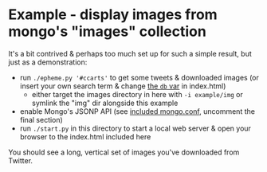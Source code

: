 # Example - display images from mongo's "images" collection

It's a bit contrived & perhaps too much set up for such a simple result, but just as a demonstration:

- run `./epheme.py '#ccarts'` to get some tweets & downloaded images (or insert your own search term & change [the `db` var](https://github.com/phette23/epheme/blob/master/example/index.html#L11) in index.html)
    + either target the images directory in here with `-i example/img` or symlink the "img" dir alongside this example
- enable Mongo's JSONP API (see [included mongo.conf](https://github.com/phette23/epheme/blob/master/mongod.conf), uncomment the final section)
- run `./start.py` in this directory to start a local web server & open your browser to the index.html included here

You should see a long, vertical set of images you've downloaded from Twitter.
